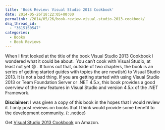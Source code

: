 ```yaml
---
title: 'Book Review: Visual Studio 2013 Cookbook'
date: 2014-05-26T18:22:05+00:00
permalink: /2014/05/26/book-review-visual-studio-2013-cookbook/
dsq_thread_id:
  - "3615150547"
categories:
  - Books
  - Book Reviews
---
```

When I first looked at the title of the book Visual Studio 2013 Cookbook I wondered what it could be about.  You can’t cook with Visual Studio, at least not yet :smile: . It turns out that, outside of two chapters, the book is an series of getting started guides with topics the are new(ish) to Visual Studio 2013\. It is not a bad thing. If you are getting started with using Visual Studio 2013 or Team Foundation Server or .NET 4.5.x, this book provides a good overview of the new features in Visual Studio and version 4.5.x of the .NET Framework.

**Disclaimer**: I was given a copy of this book in the hopes that I would review it. I only post reviews on books that I think would provide some benefit to the development community.
{: .notice}

Get [Visual Studio 2013 Cookbook](http://www.amazon.com/gp/product/1782171967/ref=as_li_tl?ie=UTF8&camp=1789&creative=390957&creativeASIN=1782171967&linkCode=as2&tag=beyondthebasic0e&linkId=E366A2OH33HLPZLY) on Amazon.